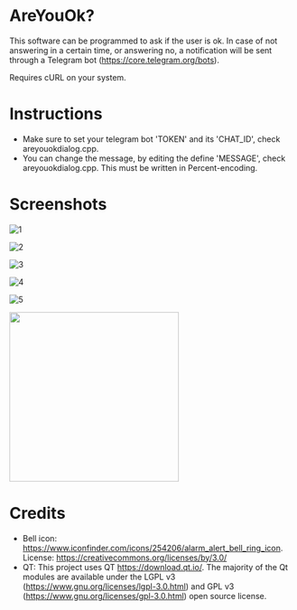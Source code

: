 # AreYouOk?
This software can be programmed to ask if the user is ok. In case of not answering in a certain time, or answering no, a notification will be sent through a Telegram bot (https://core.telegram.org/bots).

Requires cURL on your system.
# Instructions
* Make sure to set your telegram bot 'TOKEN' and its 'CHAT_ID', check areyouokdialog.cpp.
* You can change the message, by editing the define 'MESSAGE', check areyouokdialog.cpp. This must be written in Percent-encoding.
# Screenshots
![1](https://user-images.githubusercontent.com/40000640/111017495-bd572180-8392-11eb-898f-af86c0e1cea8.PNG)


![2](https://user-images.githubusercontent.com/40000640/111017496-bd572180-8392-11eb-8af9-d7bb3abcb5ca.PNG)


![3](https://user-images.githubusercontent.com/40000640/111017497-bdefb800-8392-11eb-8481-03b0507fb364.PNG)


![4](https://user-images.githubusercontent.com/40000640/111017498-bdefb800-8392-11eb-8c58-34a34e749bf4.PNG)


![5](https://user-images.githubusercontent.com/40000640/111017499-be884e80-8392-11eb-9c5b-54560b5fc80a.PNG)


<img src="https://user-images.githubusercontent.com/40000640/111017500-be884e80-8392-11eb-9741-1e4acb3d897d.jpg" width="300">


# Credits 
* Bell icon: https://www.iconfinder.com/icons/254206/alarm_alert_bell_ring_icon. License: https://creativecommons.org/licenses/by/3.0/
* QT: This project uses QT https://download.qt.io/. The majority of the Qt modules are available under the LGPL v3 (https://www.gnu.org/licenses/lgpl-3.0.html) and GPL v3 (https://www.gnu.org/licenses/gpl-3.0.html) open source license. 

